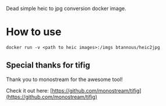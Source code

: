 Dead simple heic to jpg conversion docker image.

# How to use
`docker run -v <path to heic images>:/imgs btannous/heic2jpg`

## Special thanks for tifig
Thank you to monostream for the awesome tool!

Check it out here: [https://github.com/monostream/tifig](https://github.com/monostream/tifig)
